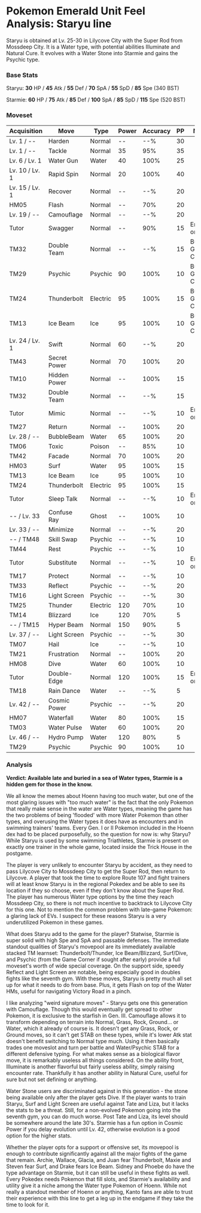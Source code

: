 # Pokemon Emerald Unit Feel Analysis: Staryu line

Staryu is obtained at Lv. 25-30 in Lilycove City with the Super Rod from Mossdeep City. It is a Water type, with potential abilities Illuminate and Natural Cure. It evolves with a Water Stone into Starmie and gains the Psychic type.

### Base Stats

Staryu: **30** HP / **45** Atk / **55** Def / **70** SpA / **55** SpD / **85** Spe (340 BST)

Starmie: **60** HP / **75** Atk / **85** Def / **100** SpA / **85** SpD / **115** Spe (520 BST)

### Moveset

| Acquisition    | Move         | Type     | Power | Accuracy | PP | Notes              |
|----------------|--------------|----------|-------|----------|----|--------------------|
| Lv. 1 / --     | Harden       | Normal   | --    | --%      | 30 |                    |
| Lv. 1 / --     | Tackle       | Normal   | 35    | 95%      | 35 |                    |
| Lv. 6 / Lv. 1  | Water Gun    | Water    | 40    | 100%     | 25 |                    |
| Lv. 10 / Lv. 1 | Rapid Spin   | Normal   | 20    | 100%     | 40 |                    |
| Lv. 15 / Lv. 1 | Recover      | Normal   | --    | --%      | 20 |                    |
| HM05           | Flash        | Normal   | --    | 70%      | 20 |                    |
| Lv. 19 / --    | Camouflage   | Normal   | --    | --%      | 20 |                    |
| Tutor          | Swagger      | Normal   | --    | 90%      | 15 | Emerald only       |
| TM32           | Double Team  | Normal   | --    | --%      | 15 | Buy at Game Corner |
| TM29           | Psychic      | Psychic  | 90    | 100%     | 10 | Buy at Game Corner |
| TM24           | Thunderbolt  | Electric | 95    | 100%     | 15 | Buy at Game Corner |
| TM13           | Ice Beam     | Ice      | 95    | 100%     | 10 | Buy at Game Corner |
| Lv. 24 / Lv. 1 | Swift        | Normal   | 60    | --%      | 20 |                    |
| TM43           | Secret Power | Normal   | 70    | 100%     | 20 |                    |
| TM10           | Hidden Power | Normal   | --    | 100%     | 15 |                    |
| TM32           | Double Team  | Normal   | --    | --%      | 15 |                    |
| Tutor          | Mimic        | Normal   | --    | --%      | 10 | Emerald only       |
| TM27           | Return       | Normal   | --    | 100%     | 20 |                    |
| Lv. 28 / --    | BubbleBeam   | Water    | 65    | 100%     | 20 |                    |
| TM06           | Toxic        | Poison   | --    | 85%      | 10 |                    |
| TM42           | Facade       | Normal   | 70    | 100%     | 20 |                    |
| HM03           | Surf         | Water    | 95    | 100%     | 15 |                    |
| TM13           | Ice Beam     | Ice      | 95    | 100%     | 10 |                    |
| TM24           | Thunderbolt  | Electric | 95    | 100%     | 15 |                    |
| Tutor          | Sleep Talk   | Normal   | --    | --%      | 10 | Emerald only       |
| -- / Lv. 33    | Confuse Ray  | Ghost    | --    | 100%     | 10 |                    |
| Lv. 33 / --    | Minimize     | Normal   | --    | --%      | 20 |                    |
| -- / TM48      | Skill Swap   | Psychic  | --    | --%      | 10 |                    |
| TM44           | Rest         | Psychic  | --    | --%      | 10 |                    |
| Tutor          | Substitute   | Normal   | --    | --%      | 10 | Emerald only       |
| TM17           | Protect      | Normal   | --    | --%      | 10 |                    |
| TM33           | Reflect      | Psychic  | --    | --%      | 20 |                    |
| TM16           | Light Screen | Psychic  | --    | --%      | 30 |                    |
| TM25           | Thunder      | Electric | 120   | 70%      | 10 |                    |
| TM14           | Blizzard     | Ice      | 120   | 70%      | 5  |                    |
| -- / TM15      | Hyper Beam   | Normal   | 150   | 90%      | 5  |                    |
| Lv. 37 / --    | Light Screen | Psychic  | --    | --%      | 30 |                    |
| TM07           | Hail         | Ice      | --    | --%      | 10 |                    |
| TM21           | Frustration  | Normal   | --    | 100%     | 20 |                    |
| HM08           | Dive         | Water    | 60    | 100%     | 10 |                    |
| Tutor          | Double-Edge  | Normal   | 120   | 100%     | 15 | Emerald only       |
| TM18           | Rain Dance   | Water    | --    | --%      | 5  |                    |
| Lv. 42 / --    | Cosmic Power | Psychic  | --    | --%      | 20 |                    |
| HM07           | Waterfall    | Water    | 80    | 100%     | 15 |                    |
| TM03           | Water Pulse  | Water    | 60    | 100%     | 20 |                    |
| Lv. 46 / --    | Hydro Pump   | Water    | 120   | 80%      | 5  |                    |
| TM29           | Psychic      | Psychic  | 90    | 100%     | 10 |                    |

### Analysis

**Verdict: Available late and buried in a sea of Water types, Starmie is a hidden gem for those in the know.**

We all know the memes about Hoenn having too much water, but one of the most glaring issues with "too much water" is the fact that the only Pokemon that really make sense in the water are Water types, meaning the game has the two problems of being 'flooded' with more Water Pokemon than other types, and overusing the Water types it does have as encounters and in swimming trainers' teams. Every Gen. I or II Pokemon included in the Hoenn dex had to be placed purposefully, so the question for now is: why Staryu? While Staryu is used by some swimming Triathletes, Starmie is present on exactly one trainer in the whole game, located inside the Trick House in the postgame. 

The player is very unlikely to encounter Staryu by accident, as they need to pass Lilycove City to Mossdeep City to get the Super Rod, then return to Lilycove. A player that took the time to explore Route 107 and fight trainers will at least know Staryu is in the regional Pokedex and be able to see its location if they so choose, even if they don't know about the Super Rod. The player has numerous Water type options by the time they reach Mossdeep City, so there is not much incentive to backtrack to Lilycove City for this one. Not to mention the common problem with late-game Pokemon: a glaring lack of EVs. I suspect for these reasons Staryu is a very underutilized Pokemon in these games.

What does Staryu add to the game for the player? Statwise, Starmie is super solid with high Spe and SpA and passable defenses. The immediate standout qualities of Staryu's movepool are its immediately available stacked TM learnset: Thunderbolt/Thunder, Ice Beam/Blizzard, Surf/Dive, and Psychic (from the Game Corner if sought after early) provide a full moveset's worth of wide special coverage. On the support side, speedy Reflect and Light Screen are notable, being especially good in doubles fights like the seventh gym. With these moves, Staryu is pretty much all set up for what it needs to do from base. Plus, it gets Flash on top of the Water HMs, useful for navigating Victory Road in a pinch.

I like analyzing "weird signature moves" - Staryu gets one this generation with Camouflage. Though this would eventually get spread to other Pokemon, it is exclusive to the starfish in Gen. III. Camouflage allows it to transform depending on terrain into Normal, Grass, Rock, Ground... or Water, which it already of course is. It doesn't get any Grass, Rock, or Ground moves, so it can't get STAB on these types, while it's lower Atk stat doesn't benefit switching to Normal type much. Using it then basically trades one moveslot and turn per battle and Water/Psychic STAB for a different defensive typing. For what makes sense as a biological flavor move, it is remarkably useless all things considered. On the ability front, Illuminate is another flavorful but fairly useless ability, simply raising encounter rate. Thankfully it has another ability in Natural Cure, useful for sure but not set defining or anything.

Water Stone users are discriminated against in this generation - the stone being available only after the player gets Dive. If the player wants to train Staryu, Surf and Light Screen are useful against Tate and Liza, but it lacks the stats to be a threat. Still, for a non-evolved Pokemon going into the seventh gym, you can do much worse. Post Tate and Liza, its level should be somewhere around the late 30's. Starmie has a fun option in Cosmic Power if you delay evolution until Lv. 42, otherwise evolution is a good option for the higher stats.

Whether the player opts for a support or offensive set, its movepool is enough to contribute significantly against all the major fights of the game that remain. Archie, Wallace, Glacia, and Juan fear Thunderbolt, Maxie and Steven fear Surf, and Drake fears Ice Beam. Sidney and Phoebe do have the type advantage on Starmie, but it can still be useful in these fights as well. Every Pokedex needs Pokemon that fill slots, and Starmie's availability and utility give it a niche among the Water type Pokemon of Hoenn. While not really a standout member of Hoenn or anything, Kanto fans are able to trust their experience with this line to get a leg up in the endgame if they take the time to look for it. 